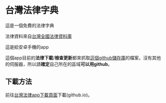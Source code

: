 # 台灣法律字典

這是一個免費的法律字典

法律資料來自[台灣全國法律資料庫](https://law.moj.gov.tw/Index.aspx)

這是給安卓手機的app

這個app目前的**法律下載**/**檢查更新**都來抓取[這個github儲存庫](https://github.com/timtimtim12754/TaiwanLawApp)的檔案，沒有其他的伺服器，所以請**確定**自己所在的區域**可以用github**。

## 下載方法

前往[台灣法律app下載頁面](https://timtimtim12754.github.io/apps/lawapp)下載(github.io)。
